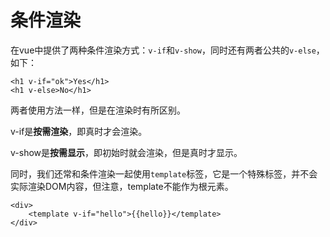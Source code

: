 # 条件渲染

在vue中提供了两种条件渲染方式：`v-if`和`v-show`，同时还有两者公共的`v-else`，如下：

```
<h1 v-if="ok">Yes</h1>
<h1 v-else>No</h1>
```

两者使用方法一样，但是在渲染时有所区别。

v-if是**按需渲染**，即真时才会渲染。

v-show是**按需显示**，即初始时就会渲染，但是真时才显示。

同时，我们还常和条件渲染一起使用`template`标签，它是一个特殊标签，并不会实际渲染DOM内容，但注意，template不能作为根元素。

```
<div>
    <template v-if="hello">{{hello}}</template>
</div>
```



